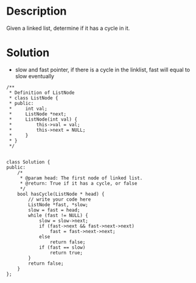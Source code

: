 # Description

Given a linked list, determine if it has a cycle in it.

# Solution

- slow and fast pointer, if there is a cycle in the linklist, fast will equal to slow eventually
```
/**
 * Definition of ListNode
 * class ListNode {
 * public:
 *     int val;
 *     ListNode *next;
 *     ListNode(int val) {
 *         this->val = val;
 *         this->next = NULL;
 *     }
 * }
 */


class Solution {
public:
    /*
     * @param head: The first node of linked list.
     * @return: True if it has a cycle, or false
     */
    bool hasCycle(ListNode * head) {
        // write your code here
        ListNode *fast, *slow;
        slow = fast = head;
        while (fast != NULL) {
            slow = slow->next;
            if (fast->next && fast->next->next)
                fast = fast->next->next;
            else
                return false;
            if (fast == slow)
                return true;
        }
        return false;
    }
};
```
